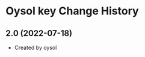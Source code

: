 Oysol key Change History
====================

2.0 (2022-07-18)
----------------
* Created by oysol
